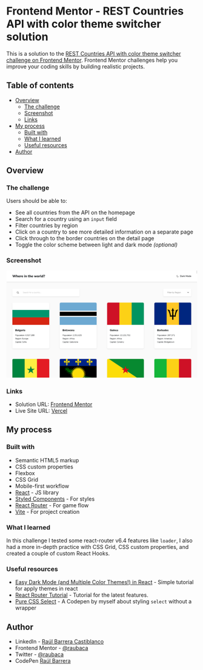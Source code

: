 # Frontend Mentor - REST Countries API with color theme switcher solution

This is a solution to the [REST Countries API with color theme switcher challenge on Frontend Mentor](https://www.frontendmentor.io/challenges/rest-countries-api-with-color-theme-switcher-5cacc469fec04111f7b848ca). Frontend Mentor challenges help you improve your coding skills by building realistic projects.

## Table of contents

- [Overview](#overview)
  - [The challenge](#the-challenge)
  - [Screenshot](#screenshot)
  - [Links](#links)
- [My process](#my-process)
  - [Built with](#built-with)
  - [What I learned](#what-i-learned)
  - [Useful resources](#useful-resources)
- [Author](#author)

## Overview

### The challenge

Users should be able to:

- See all countries from the API on the homepage
- Search for a country using an `input` field
- Filter countries by region
- Click on a country to see more detailed information on a separate page
- Click through to the border countries on the detail page
- Toggle the color scheme between light and dark mode _(optional)_

### Screenshot

![REST Countries API](./screenshot.png)

### Links

- Solution URL: [Frontend Mentor](https://www.frontendmentor.io/solutions/rest-countries-api-vite-fetch-api-react-router-styledcomponents-wvlxW5BXRE)
- Live Site URL: [Vercel](https://rb-rest-countries-api.vercel.app/)

## My process

### Built with

- Semantic HTML5 markup
- CSS custom properties
- Flexbox
- CSS Grid
- Mobile-first workflow
- [React](https://reactjs.org/) - JS library
- [Styled Components](https://styled-components.com/) - For styles
- [React Router](https://reactrouter.com/en/main) - For game flow
- [Vite](https://vitejs.dev/) - For project creation

### What I learned

In this challenge I tested some react-router v6.4 features like `loader`, I also had a more in-depth practice with CSS Grid, CSS custom properties, and created a couple of custom React Hooks.

### Useful resources

- [Easy Dark Mode (and Multiple Color Themes!) in React](https://css-tricks.com/easy-dark-mode-and-multiple-color-themes-in-react/) - Simple tutorial for apply themes in react
- [React Router Tutorial](https://reactrouter.com/en/main/start/tutorial) - Tutorial for the latest features.
- [Pure CSS Select](https://codepen.io/raubaca/pen/bGWmZje) - A Codepen by myself about styling `select` without a wrapper

## Author

- LinkedIn - [Raúl Barrera Castiblanco](https://www.linkedin.com/in/raubaca/)
- Frontend Mentor - [@raubaca](https://www.frontendmentor.io/profile/raubaca)
- Twitter - [@raubaca](https://www.twitter.com/raubaca)
- CodePen [Raúl Barrera](https://codepen.io/raubaca)
